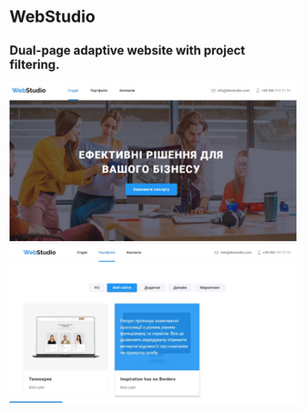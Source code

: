 # WebStudio

## Dual-page adaptive website with project filtering.
![hero](./assets/hero.jpg)
![portfolio](./assets/portfolio.jpg)


